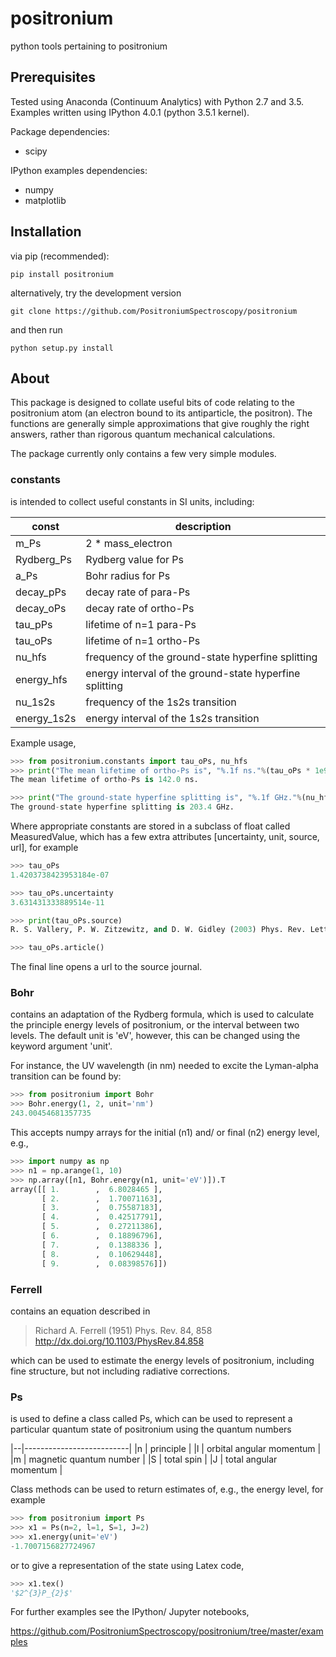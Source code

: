 # positronium
python tools pertaining to positronium

## Prerequisites

Tested using Anaconda (Continuum Analytics) with Python 2.7 and 3.5.  Examples written using IPython 4.0.1 (python 3.5.1 kernel).

Package dependencies:

* scipy

IPython examples dependencies:

* numpy
* matplotlib

## Installation

via pip (recommended):

```
pip install positronium
```

alternatively, try the development version

```
git clone https://github.com/PositroniumSpectroscopy/positronium
```

and then run

```
python setup.py install
```


## About

This package is designed to collate useful bits of code relating to the positronium atom
(an electron bound to its antiparticle, the positron).  The functions are generally simple
approximations that give roughly the right answers, rather than rigorous quantum mechanical
calculations.

The package currently only contains a few very simple modules.

### constants

is intended to collect useful constants in SI units, including:

|const      | description                                              |
|-----------|----------------------------------------------------------|
|m_Ps       | 2 * mass_electron                                        | 
|Rydberg_Ps | Rydberg value for Ps                                     |
|a_Ps       | Bohr radius for Ps                                       |
|decay_pPs  | decay rate of para-Ps                                    |
|decay_oPs  | decay rate of ortho-Ps                                   |
|tau_pPs    | lifetime of n=1 para-Ps                                  |
|tau_oPs    | lifetime of n=1 ortho-Ps                                 |
|nu_hfs     | frequency of the ground-state hyperfine splitting        |
|energy_hfs | energy interval of the ground-state hyperfine splitting  |
|nu_1s2s    | frequency of the 1s2s transition                         |
|energy_1s2s| energy interval of the 1s2s transition                   | 

Example usage,

```python
>>> from positronium.constants import tau_oPs, nu_hfs
>>> print("The mean lifetime of ortho-Ps is", "%.1f ns."%(tau_oPs * 1e9))
The mean lifetime of ortho-Ps is 142.0 ns.

>>> print("The ground-state hyperfine splitting is", "%.1f GHz."%(nu_hfs * 1e-9))
The ground-state hyperfine splitting is 203.4 GHz.
```

Where appropriate constants are stored in a subclass of float called MeasuredValue, which
has a few extra attributes [uncertainty, unit, source, url], for example

```python
>>> tau_oPs
1.4203738423953184e-07

>>> tau_oPs.uncertainty
3.631431333889514e-11

>>> print(tau_oPs.source)
R. S. Vallery, P. W. Zitzewitz, and D. W. Gidley (2003) Phys. Rev. Lett. 90, 203402

>>> tau_oPs.article()
```

The final line opens a url to the source journal. 

### Bohr

contains an adaptation of the Rydberg formula, which is used to calculate the principle
energy levels of positronium, or the interval between two levels.  The default unit is 'eV',
however, this can be changed using the keyword argument 'unit'.

For instance, the UV wavelength (in nm) needed to excite the Lyman-alpha transition can be found by:

```python
>>> from positronium import Bohr
>>> Bohr.energy(1, 2, unit='nm')
243.00454681357735
```

This accepts numpy arrays for the initial (n1) and/ or final (n2) energy level, e.g.,

```python
>>> import numpy as np
>>> n1 = np.arange(1, 10)
>>> np.array([n1, Bohr.energy(n1, unit='eV')]).T
array([[ 1.        ,  6.8028465 ],
       [ 2.        ,  1.70071163],
       [ 3.        ,  0.75587183],
       [ 4.        ,  0.42517791],
       [ 5.        ,  0.27211386],
       [ 6.        ,  0.18896796],
       [ 7.        ,  0.1388336 ],
       [ 8.        ,  0.10629448],
       [ 9.        ,  0.08398576]])
```

### Ferrell

contains an equation described in 

> Richard A. Ferrell (1951) Phys. Rev. 84, 858
> http://dx.doi.org/10.1103/PhysRev.84.858

which can be used to estimate the energy levels of positronium, including fine structure, but not including radiative corrections. 

### Ps

is used to define a class called Ps, which can be used to represent a particular quantum state
of positronium using the quantum numbers 

|--|--------------------------|
|n | principle                | 
|l | orbital angular momentum |
|m | magnetic quantum number  |
|S | total spin               |
|J | total angular momentum   |

Class methods can be used to return estimates of, e.g., the energy level, for example

```python
>>> from positronium import Ps
>>> x1 = Ps(n=2, l=1, S=1, J=2)
>>> x1.energy(unit='eV')
-1.7007156827724967
```

or to give a representation of the state using Latex code,

```python
>>> x1.tex()
'$2^{3}P_{2}$'
```

For further examples see the IPython/ Jupyter notebooks,

https://github.com/PositroniumSpectroscopy/positronium/tree/master/examples
